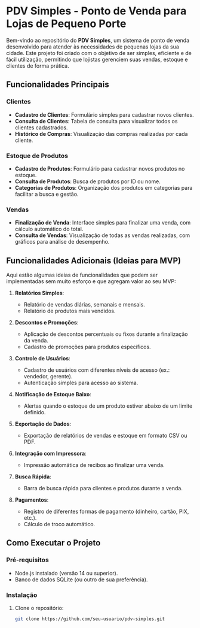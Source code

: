 # PDV Simples - Ponto de Venda para Lojas de Pequeno Porte

Bem-vindo ao repositório do **PDV Simples**, um sistema de ponto de venda desenvolvido para atender às necessidades de pequenas lojas da sua cidade. Este projeto foi criado com o objetivo de ser simples, eficiente e de fácil utilização, permitindo que lojistas gerenciem suas vendas, estoque e clientes de forma prática.

## Funcionalidades Principais

### Clientes
- **Cadastro de Clientes**: Formulário simples para cadastrar novos clientes.
- **Consulta de Clientes**: Tabela de consulta para visualizar todos os clientes cadastrados.
- **Histórico de Compras**: Visualização das compras realizadas por cada cliente.

### Estoque de Produtos
- **Cadastro de Produtos**: Formulário para cadastrar novos produtos no estoque.
- **Consulta de Produtos**: Busca de produtos por ID ou nome.
- **Categorias de Produtos**: Organização dos produtos em categorias para facilitar a busca e gestão.

### Vendas
- **Finalização de Venda**: Interface simples para finalizar uma venda, com cálculo automático do total.
- **Consulta de Vendas**: Visualização de todas as vendas realizadas, com gráficos para análise de desempenho.

## Funcionalidades Adicionais (Ideias para MVP)

Aqui estão algumas ideias de funcionalidades que podem ser implementadas sem muito esforço e que agregam valor ao seu MVP:

1. **Relatórios Simples**:
   - Relatório de vendas diárias, semanais e mensais.
   - Relatório de produtos mais vendidos.

2. **Descontos e Promoções**:
   - Aplicação de descontos percentuais ou fixos durante a finalização da venda.
   - Cadastro de promoções para produtos específicos.

3. **Controle de Usuários**:
   - Cadastro de usuários com diferentes níveis de acesso (ex.: vendedor, gerente).
   - Autenticação simples para acesso ao sistema.

4. **Notificação de Estoque Baixo**:
   - Alertas quando o estoque de um produto estiver abaixo de um limite definido.

5. **Exportação de Dados**:
   - Exportação de relatórios de vendas e estoque em formato CSV ou PDF.

6. **Integração com Impressora**:
   - Impressão automática de recibos ao finalizar uma venda.

7. **Busca Rápida**:
   - Barra de busca rápida para clientes e produtos durante a venda.

8. **Pagamentos**:
   - Registro de diferentes formas de pagamento (dinheiro, cartão, PIX, etc.).
   - Cálculo de troco automático.

## Como Executar o Projeto

### Pré-requisitos
- Node.js instalado (versão 14 ou superior).
- Banco de dados SQLite (ou outro de sua preferência).

### Instalação
1. Clone o repositório:
   ```bash
   git clone https://github.com/seu-usuario/pdv-simples.git
